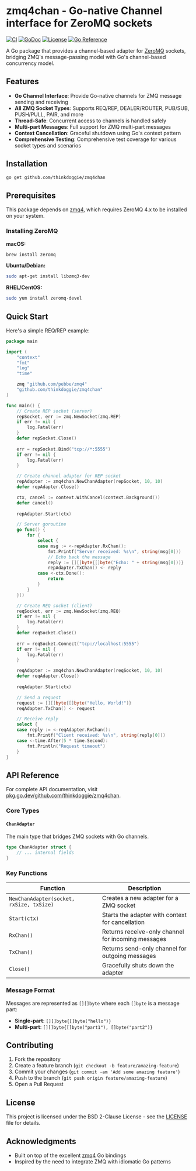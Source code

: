 # zmq4chan - Go-native Channel interface for ZeroMQ sockets

[![CI](https://github.com/thinkdoggie/zmq4chan/workflows/CI/badge.svg)](https://github.com/thinkdoggie/zmq4chan/actions/workflows/ci.yml)
[![GoDoc](https://godoc.org/github.com/thinkdoggie/zmq4chan?status.svg)](https://godoc.org/github.com/thinkdoggie/zmq4chan)
[![License](https://img.shields.io/badge/License-BSD%202--Clause-orange.svg)](https://opensource.org/licenses/BSD-2-Clause)
[![Go Reference](https://pkg.go.dev/badge/github.com/thinkdoggie/zmq4chan.svg)](https://pkg.go.dev/github.com/thinkdoggie/zmq4chan)

A Go package that provides a channel-based adapter for [ZeroMQ](https://zeromq.org/) sockets, bridging ZMQ's message-passing model with Go's channel-based concurrency model.

## Features

- **Go Channel Interface**: Provide Go-native channels for ZMQ message sending and receiving
- **All ZMQ Socket Types**: Supports REQ/REP, DEALER/ROUTER, PUB/SUB, PUSH/PULL, PAIR, and more
- **Thread-Safe**: Concurrent access to channels is handled safely
- **Multi-part Messages**: Full support for ZMQ multi-part messages
- **Context Cancellation**: Graceful shutdown using Go's context pattern
- **Comprehensive Testing**: Comprehensive test coverage for various socket types and scenarios

## Installation

```bash
go get github.com/thinkdoggie/zmq4chan
```

## Prerequisites

This package depends on [zmq4](https://github.com/pebbe/zmq4), which requires ZeroMQ 4.x to be installed on your system.

### Installing ZeroMQ

**macOS:**
```bash
brew install zeromq
```

**Ubuntu/Debian:**
```bash
sudo apt-get install libzmq3-dev
```

**RHEL/CentOS:**
```bash
sudo yum install zeromq-devel
```

## Quick Start

Here's a simple REQ/REP example:

```go
package main

import (
    "context"
    "fmt"
    "log"
    "time"

    zmq "github.com/pebbe/zmq4"
    "github.com/thinkdoggie/zmq4chan"
)

func main() {
    // Create REP socket (server)
    repSocket, err := zmq.NewSocket(zmq.REP)
    if err != nil {
        log.Fatal(err)
    }
    defer repSocket.Close()
    
    err = repSocket.Bind("tcp://*:5555")
    if err != nil {
        log.Fatal(err)
    }

    // Create channel adapter for REP socket
    repAdapter := zmq4chan.NewChanAdapter(repSocket, 10, 10)
    defer repAdapter.Close()

    ctx, cancel := context.WithCancel(context.Background())
    defer cancel()
    
    repAdapter.Start(ctx)

    // Server goroutine
    go func() {
        for {
            select {
            case msg := <-repAdapter.RxChan():
                fmt.Printf("Server received: %s\n", string(msg[0]))
                // Echo back the message
                reply := [][]byte{[]byte("Echo: " + string(msg[0]))}
                repAdapter.TxChan() <- reply
            case <-ctx.Done():
                return
            }
        }
    }()

    // Create REQ socket (client)
    reqSocket, err := zmq.NewSocket(zmq.REQ)
    if err != nil {
        log.Fatal(err)
    }
    defer reqSocket.Close()
    
    err = reqSocket.Connect("tcp://localhost:5555")
    if err != nil {
        log.Fatal(err)
    }

    reqAdapter := zmq4chan.NewChanAdapter(reqSocket, 10, 10)
    defer reqAdapter.Close()
    
    reqAdapter.Start(ctx)

    // Send a request
    request := [][]byte{[]byte("Hello, World!")}
    reqAdapter.TxChan() <- request

    // Receive reply
    select {
    case reply := <-reqAdapter.RxChan():
        fmt.Printf("Client received: %s\n", string(reply[0]))
    case <-time.After(5 * time.Second):
        fmt.Println("Request timeout")
    }
}
```

## API Reference

For complete API documentation, visit [pkg.go.dev/github.com/thinkdoggie/zmq4chan](https://pkg.go.dev/github.com/thinkdoggie/zmq4chan).

### Core Types

#### `ChanAdapter`
The main type that bridges ZMQ sockets with Go channels.

```go
type ChanAdapter struct {
    // ... internal fields
}
```

### Key Functions

| Function | Description |
|----------|-------------|
| `NewChanAdapter(socket, rxSize, txSize)` | Creates a new adapter for a ZMQ socket |
| `Start(ctx)` | Starts the adapter with context for cancellation |
| `RxChan()` | Returns receive-only channel for incoming messages |
| `TxChan()` | Returns send-only channel for outgoing messages |
| `Close()` | Gracefully shuts down the adapter |

### Message Format

Messages are represented as `[][]byte` where each `[]byte` is a message part:
- **Single-part**: `[][]byte{[]byte("hello")}`
- **Multi-part**: `[][]byte{[]byte("part1"), []byte("part2")}`


## Contributing

1. Fork the repository
2. Create a feature branch (`git checkout -b feature/amazing-feature`)
3. Commit your changes (`git commit -am 'Add some amazing feature'`)
4. Push to the branch (`git push origin feature/amazing-feature`)
5. Open a Pull Request

## License

This project is licensed under the BSD 2-Clause License - see the [LICENSE](LICENSE) file for details.

## Acknowledgments

- Built on top of the excellent [zmq4](https://github.com/pebbe/zmq4) Go bindings
- Inspired by the need to integrate ZMQ with idiomatic Go patterns 